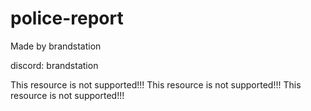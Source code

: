 # police-report

Made by brandstation

discord: brandstation

This resource is not supported!!!
This resource is not supported!!!
This resource is not supported!!!
